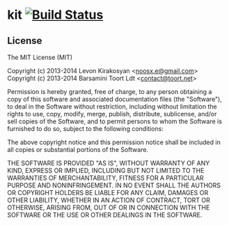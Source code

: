 # kit [![Build Status](https://travis-ci.org/noosxe/db-kit.png?branch=v0.2.0)](https://travis-ci.org/noosxe/db-kit)

## License

The MIT License (MIT)

Copyright (c) 2013-2014 Levon Kirakosyan <<noosx.e@gmail.com>>
Copyright (c) 2013-2014 Barsamini Toort Ldt <<contact@toort.net>>

Permission is hereby granted, free of charge, to any person obtaining a copy
of this software and associated documentation files (the "Software"), to deal
in the Software without restriction, including without limitation the rights
to use, copy, modify, merge, publish, distribute, sublicense, and/or sell
copies of the Software, and to permit persons to whom the Software is
furnished to do so, subject to the following conditions:

The above copyright notice and this permission notice shall be included in
all copies or substantial portions of the Software.

THE SOFTWARE IS PROVIDED "AS IS", WITHOUT WARRANTY OF ANY KIND, EXPRESS OR
IMPLIED, INCLUDING BUT NOT LIMITED TO THE WARRANTIES OF MERCHANTABILITY,
FITNESS FOR A PARTICULAR PURPOSE AND NONINFRINGEMENT. IN NO EVENT SHALL THE
AUTHORS OR COPYRIGHT HOLDERS BE LIABLE FOR ANY CLAIM, DAMAGES OR OTHER
LIABILITY, WHETHER IN AN ACTION OF CONTRACT, TORT OR OTHERWISE, ARISING FROM,
OUT OF OR IN CONNECTION WITH THE SOFTWARE OR THE USE OR OTHER DEALINGS IN
THE SOFTWARE.
